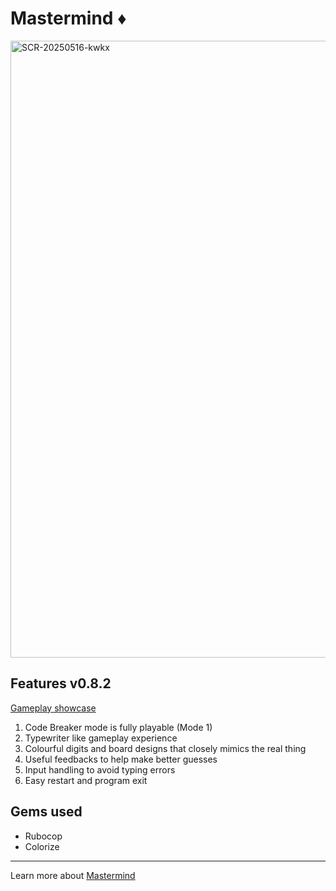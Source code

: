 # Mastermind ♦️
<img width="987" alt="SCR-20250516-kwkx" src="https://github.com/user-attachments/assets/70a6b819-6ac6-43a4-9aed-1ff47360ce3d" />

## Features v0.8.2

[Gameplay showcase](https://youtu.be/zCrGmo6aGws)
1. Code Breaker mode is fully playable (Mode 1)
2. Typewriter like gameplay experience
3. Colourful digits and board designs that closely mimics the real thing
4. Useful feedbacks to help make better guesses
5. Input handling to avoid typing errors
6. Easy restart and program exit

## Gems used

- Rubocop
- Colorize

---
Learn more about [Mastermind](https://en.wikipedia.org/wiki/Mastermind_(board_game))
